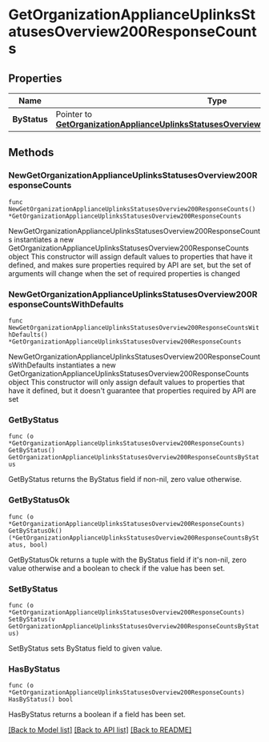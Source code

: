 # GetOrganizationApplianceUplinksStatusesOverview200ResponseCounts

## Properties

Name | Type | Description | Notes
------------ | ------------- | ------------- | -------------
**ByStatus** | Pointer to [**GetOrganizationApplianceUplinksStatusesOverview200ResponseCountsByStatus**](GetOrganizationApplianceUplinksStatusesOverview200ResponseCountsByStatus.md) |  | [optional] 

## Methods

### NewGetOrganizationApplianceUplinksStatusesOverview200ResponseCounts

`func NewGetOrganizationApplianceUplinksStatusesOverview200ResponseCounts() *GetOrganizationApplianceUplinksStatusesOverview200ResponseCounts`

NewGetOrganizationApplianceUplinksStatusesOverview200ResponseCounts instantiates a new GetOrganizationApplianceUplinksStatusesOverview200ResponseCounts object
This constructor will assign default values to properties that have it defined,
and makes sure properties required by API are set, but the set of arguments
will change when the set of required properties is changed

### NewGetOrganizationApplianceUplinksStatusesOverview200ResponseCountsWithDefaults

`func NewGetOrganizationApplianceUplinksStatusesOverview200ResponseCountsWithDefaults() *GetOrganizationApplianceUplinksStatusesOverview200ResponseCounts`

NewGetOrganizationApplianceUplinksStatusesOverview200ResponseCountsWithDefaults instantiates a new GetOrganizationApplianceUplinksStatusesOverview200ResponseCounts object
This constructor will only assign default values to properties that have it defined,
but it doesn't guarantee that properties required by API are set

### GetByStatus

`func (o *GetOrganizationApplianceUplinksStatusesOverview200ResponseCounts) GetByStatus() GetOrganizationApplianceUplinksStatusesOverview200ResponseCountsByStatus`

GetByStatus returns the ByStatus field if non-nil, zero value otherwise.

### GetByStatusOk

`func (o *GetOrganizationApplianceUplinksStatusesOverview200ResponseCounts) GetByStatusOk() (*GetOrganizationApplianceUplinksStatusesOverview200ResponseCountsByStatus, bool)`

GetByStatusOk returns a tuple with the ByStatus field if it's non-nil, zero value otherwise
and a boolean to check if the value has been set.

### SetByStatus

`func (o *GetOrganizationApplianceUplinksStatusesOverview200ResponseCounts) SetByStatus(v GetOrganizationApplianceUplinksStatusesOverview200ResponseCountsByStatus)`

SetByStatus sets ByStatus field to given value.

### HasByStatus

`func (o *GetOrganizationApplianceUplinksStatusesOverview200ResponseCounts) HasByStatus() bool`

HasByStatus returns a boolean if a field has been set.


[[Back to Model list]](../README.md#documentation-for-models) [[Back to API list]](../README.md#documentation-for-api-endpoints) [[Back to README]](../README.md)


